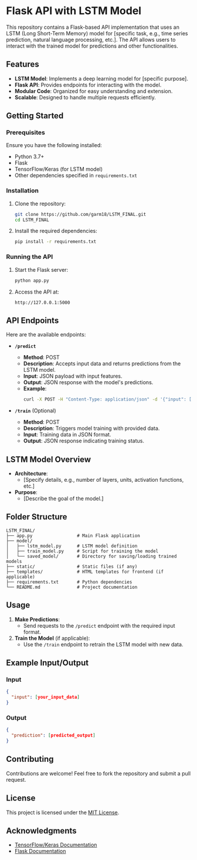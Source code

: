 # Flask API with LSTM Model

This repository contains a Flask-based API implementation that uses an LSTM (Long Short-Term Memory) model for [specific task, e.g., time series prediction, natural language processing, etc.]. The API allows users to interact with the trained model for predictions and other functionalities.

## Features

- **LSTM Model**: Implements a deep learning model for [specific purpose].
- **Flask API**: Provides endpoints for interacting with the model.
- **Modular Code**: Organized for easy understanding and extension.
- **Scalable**: Designed to handle multiple requests efficiently.

## Getting Started

### Prerequisites

Ensure you have the following installed:

- Python 3.7+
- Flask
- TensorFlow/Keras (for LSTM model)
- Other dependencies specified in `requirements.txt`

### Installation

1. Clone the repository:
   ```bash
   git clone https://github.com/garm18/LSTM_FINAL.git
   cd LSTM_FINAL
   ```

2. Install the required dependencies:
   ```bash
   pip install -r requirements.txt
   ```

### Running the API

1. Start the Flask server:
   ```bash
   python app.py
   ```

2. Access the API at:
   ```
   http://127.0.0.1:5000
   ```

## API Endpoints

Here are the available endpoints:

- **`/predict`**
  - **Method**: POST
  - **Description**: Accepts input data and returns predictions from the LSTM model.
  - **Input**: JSON payload with input features.
  - **Output**: JSON response with the model's predictions.
  - **Example**:
    ```bash
    curl -X POST -H "Content-Type: application/json" -d '{"input": [your_input_data]}' http://127.0.0.1:5000/predict
    ```

- **`/train`** (Optional)
  - **Method**: POST
  - **Description**: Triggers model training with provided data.
  - **Input**: Training data in JSON format.
  - **Output**: JSON response indicating training status.

## LSTM Model Overview

- **Architecture**:
  - [Specify details, e.g., number of layers, units, activation functions, etc.]
- **Purpose**:
  - [Describe the goal of the model.]

## Folder Structure

```
LSTM_FINAL/
├── app.py                 # Main Flask application
├── model/
│   ├── lstm_model.py      # LSTM model definition
│   ├── train_model.py     # Script for training the model
│   └── saved_model/       # Directory for saving/loading trained models
├── static/                # Static files (if any)
├── templates/             # HTML templates for frontend (if applicable)
├── requirements.txt       # Python dependencies
└── README.md              # Project documentation
```

## Usage

1. **Make Predictions**:
   - Send requests to the `/predict` endpoint with the required input format.
2. **Train the Model** (if applicable):
   - Use the `/train` endpoint to retrain the LSTM model with new data.

## Example Input/Output

### Input
```json
{
  "input": [your_input_data]
}
```

### Output
```json
{
  "prediction": [predicted_output]
}
```

## Contributing

Contributions are welcome! Feel free to fork the repository and submit a pull request.

## License

This project is licensed under the [MIT License](LICENSE).

## Acknowledgments

- [TensorFlow/Keras Documentation](https://www.tensorflow.org/)
- [Flask Documentation](https://flask.palletsprojects.com/)
